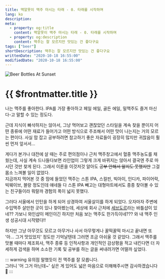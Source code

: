 ```yaml
---
title: 맥알못이 맥주 마시는 타래 - 0. 타래를 시작하며
lang: ko
description: 
meta:
  - property: og:title
    content: 맥알못이 맥주 마시는 타래 - 0. 타래를 시작하며
  - property: og:description
    content: 맥주는 잘 모르지만 맛있는 건 좋다구요
tags: ["beer"]
shortDescription: 맥주는 잘 모르지만 맛있는 건 좋다구요
writtenDate: "2020-10-18 16:55:00"
modifiedDate: "2020-10-18 16:55:00"
---
```


![Beer Bottles At Sunset](/images/beer-background.jpeg)

# {{ $frontmatter.title }}

나는 맥주를 좋아한다. IPA를 가장 좋아하고 페일 에일, 골든 에일, 밀맥주도 즐겨 마신다-고 말할 수 있는 정도다.

근데 지식이 빠삭하지는 않아서, 그냥 먹어보고 괜찮았던 스타일을 계속 찾을 뿐이지 어떤 종류에 어떤 재료가 들어가고 어떤 방식으로 주조해서 어떤 맛이 나는지는 거의 모르는 편이다. 사실 맘 잡고 공부하려면 참고하기 좋은 자료들이 굉장히 많지만 귀찮음이 훨씬 먼저 앞서서...

게다가 본가나 대전에 살 때는 주로 편의점이나 근처 맥주창고에서 혈중 맥주농도를 채웠는데, 사실 계속 드나들다보면 라인업이 그렇게 크게 바뀌지는 않아서 결국엔 주로 마시던 것만 찾게 된다. 그래서 이론을 이것저것 알아도 ~~공부 안해서 알지도 못했지만~~ 그걸 몸소 느껴볼 일이 없었다.  
지금까지 먹어본 것 중 맘에 들었던 맥주는 스톤 IPA, 스컬핀, 빅아이, 인디카, 파이어락, 빅웨이브, 블랑 정도인데 얘네들 다 스톤 IPA 빼고는 대형마트에서도 종종 찾아볼 수 있는 친구들이라 뭐랄까 경험의 폭이 넓지 못했다.

그러다 서울에서 인턴을 하게 되어 상경하여 서울살이를 하게 되었다. 오자마자 주변에 수입맥주 살만한 곳이 있나 찾아봤는데, 세상에 회사 근처에 [세브도르](https://www.instagram.com/cepd_or/?hl=ko)라는 바틀샵이 있네?? 가보니 와인샵이 메인이긴 하지만 처음 보는 맥주도 한가득이네??? 와 내 맥주 인생 성공시대 시작됐다!!

하지만 그냥 아무것도 모르고 아무거나 사서 아무렇게나 꿀떡꿀떡 마시고 끝내면 또 '아... 그거 맛있었지' 정도만 기억날텐데 그러면 조금 아쉬울 것 같았다. 그래서 맥주를 맛볼 때마다 제조회사, 맥주 종류 등 인적사항과 개인적인 감상평을 적고 내킨다면 더 자세하게 검색을 하며 소소한 기록 및 공부를 하는 글을 써내려가면 어떨까 싶었다.

::: warning 유의점
말했듯이 전 맥주를 잘 모릅니다.  
그러니 '어 그거 아닌데~' 싶은 게 있어도 넓은 마음으로 이해해주시면 감사하겠습니다 🙏
:::
